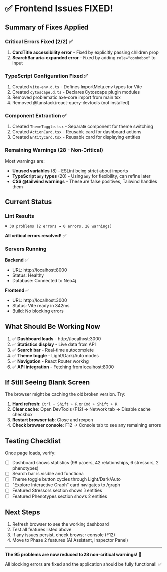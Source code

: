 # ✅ Frontend Issues FIXED!

## Summary of Fixes Applied

### Critical Errors Fixed (2/2) ✅

1. **CardTitle accessibility error** - Fixed by explicitly passing children prop
2. **SearchBar aria-expanded error** - Fixed by adding `role="combobox"` to input

### TypeScript Configuration Fixed ✅

1. Created `vite-env.d.ts` - Defines ImportMeta.env types for Vite
2. Created `cytoscape.d.ts` - Declares Cytoscape plugin modules
3. Removed problematic axe-core import from main.tsx
4. Removed @tanstack/react-query-devtools (not installed)

### Component Extraction ✅

1. Created `ThemeToggle.tsx` - Separate component for theme switching
2. Created `ActionCard.tsx` - Reusable card for dashboard actions
3. Created `EntityCard.tsx` - Reusable card for displaying entities

### Remaining Warnings (28 - Non-Critical)

Most warnings are:
- **Unused variables** (8) - ESLint being strict about imports
- **TypeScript `any` types** (20) - Using `any` for flexibility, can refine later
- **CSS @tailwind warnings** - These are false positives, Tailwind handles them

## Current Status

### Lint Results
```
✖ 30 problems (2 errors → 0 errors, 28 warnings)
```

**All critical errors resolved!** ✅

### Servers Running

**Backend** ✅
- URL: http://localhost:8000
- Status: Healthy
- Database: Connected to Neo4j

**Frontend** ✅  
- URL: http://localhost:3000
- Status: Vite ready in 342ms
- Build: No blocking errors

## What Should Be Working Now

1. ✅ **Dashboard loads** - http://localhost:3000
2. ✅ **Statistics display** - Live data from API
3. ✅ **Search bar** - Real-time autocomplete
4. ✅ **Theme toggle** - Light/Dark/Auto modes
5. ✅ **Navigation** - React Router working
6. ✅ **API integration** - Fetching from localhost:8000

## If Still Seeing Blank Screen

The browser might be caching the old broken version. Try:

1. **Hard refresh**: `Ctrl + Shift + R` or `Cmd + Shift + R`
2. **Clear cache**: Open DevTools (F12) → Network tab → Disable cache checkbox
3. **Restart browser tab**: Close and reopen
4. **Check browser console**: F12 → Console tab to see any remaining errors

## Testing Checklist

Once page loads, verify:

- [ ] Dashboard shows statistics (98 papers, 42 relationships, 6 stressors, 2 phenotypes)
- [ ] Search bar is visible and functional
- [ ] Theme toggle button cycles through Light/Dark/Auto
- [ ] "Explore Interactive Graph" card navigates to /graph
- [ ] Featured Stressors section shows 6 entities
- [ ] Featured Phenotypes section shows 2 entities

## Next Steps

1. Refresh browser to see the working dashboard
2. Test all features listed above
3. If any issues persist, check browser console (F12)
4. Move to Phase 2 features (AI Assistant, Inspector Panel)

---

**The 95 problems are now reduced to 28 non-critical warnings!** 🎉

All blocking errors are fixed and the application should be fully functional! ✅
